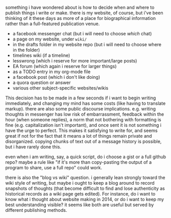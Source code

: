 something i have wondered about is how to decide when and where to publish
things i write or make. there is my website, of course, but i've been thinking
of it these days as more of a place for biographical information rather than a
full-featured publication venue.

- a facebook messenger chat (but i will need to choose *which* chat)
- a page on my website, under `wiki/`
- in the drafts folder in my website repo (but i will need to choose where in
  the folder)
- timelines wiki (if a timeline)
- lesswrong (which i reserve for more important/large posts)
- EA forum (which again i reserve for larger things)
- as a TODO entry in my org-mode file
- a facebook post (which i don't like doing)
- a quora question or answer
- various other subject-specific websites/wikis

This decision has to be made in a few seconds if i want to begin writing
immediately, and changing my mind has some costs (like having to translate
markup). there are also some public discourse implications. e.g. writing
thoughts in messenger has low risk of embarrassment, feedback within the hour
(when someone replies), a norm that not bothering with formatting is fine (e.g.
capitalization isn't important), and once sent it is not something i have the
urge to perfect. This makes it satisfying to write for, and seems great if not
for the fact that it means a lot of things remain private and disorganized.
copying chunks of text out of a message history is possible, but i have rarely
done this.

even when i am writing, say, a quick script, do i choose a gist or a full
github repo? maybe a rule like "if it's more than copy-pasting the output of a
program to share, use a full repo" could work.

there is also the "blog vs wiki" question. i generally lean strongly toward the
wiki style of writing, but maybe i ought to keep a blog around to record
snapshots of thoughts (that become difficult to find and lose authenticity as
historical records as a wiki page gets edited). For instance, do i want to know
what i thought about website making in 2014, or do i want to keep my best
understanding visible? it seems like both are useful but served by different
publishing methods.
